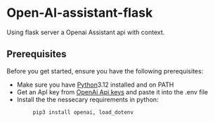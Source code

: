 # Open-AI-assistant-flask
Using flask server a Openai Assistant api with context.

## Prerequisites

Before you get started, ensure you have the following prerequisites:
- Make sure you have [Python](https://www.python.org/downloads/release/python-3120/)3.12 installed and on PATH
- Get an ApI key from [OpenAi Api keys](https://platform.openai.com/api-keys) and paste it into the .env file
- Install the the nessecary requirements in python:
   ```bash
        pip3 install openai, load_dotenv

